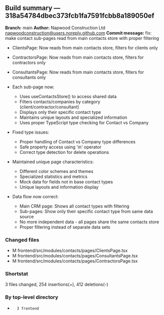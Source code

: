 ## Build summary — 318a54784dbec373fcb1fa7591fcbb8a189050ef

**Branch:** main **Author:** Napwood Construction Ltd <napwoodconstruction@users.noreply.github.com>
**Commit message:** fix: make contact sub-pages read from main contacts store with proper filtering

- ClientsPage: Now reads from main contacts store, filters for clients only
- ContractorsPage: Now reads from main contacts store, filters for contractors only
- ConsultantsPage: Now reads from main contacts store, filters for consultants only

- Each sub-page now:
  - Uses useContactsStore() to access shared data
  - Filters contacts/companies by category (client/contractor/consultant)
  - Displays only their specific contact type
  - Maintains unique layouts and specialized information
  - Uses proper TypeScript type checking for Contact vs Company

- Fixed type issues:
  - Proper handling of Contact vs Company type differences
  - Safe property access using 'in' operator
  - Correct type detection for delete operations

- Maintained unique page characteristics:
  - Different color schemes and themes
  - Specialized statistics and metrics
  - Mock data for fields not in base contact types
  - Unique layouts and information display

- Data flow now correct:
  - Main CRM page: Shows all contact types with filtering
  - Sub-pages: Show only their specific contact type from same data source
  - No more independent data - all pages share the same contacts store
  - Proper filtering instead of separate data sets

### Changed files

- M frontend/src/modules/contacts/pages/ClientsPage.tsx
- M frontend/src/modules/contacts/pages/ConsultantsPage.tsx
- M frontend/src/modules/contacts/pages/ContractorsPage.tsx

### Shortstat

3 files changed, 254 insertions(+), 412 deletions(-)

### By top-level directory

-       3 frontend
